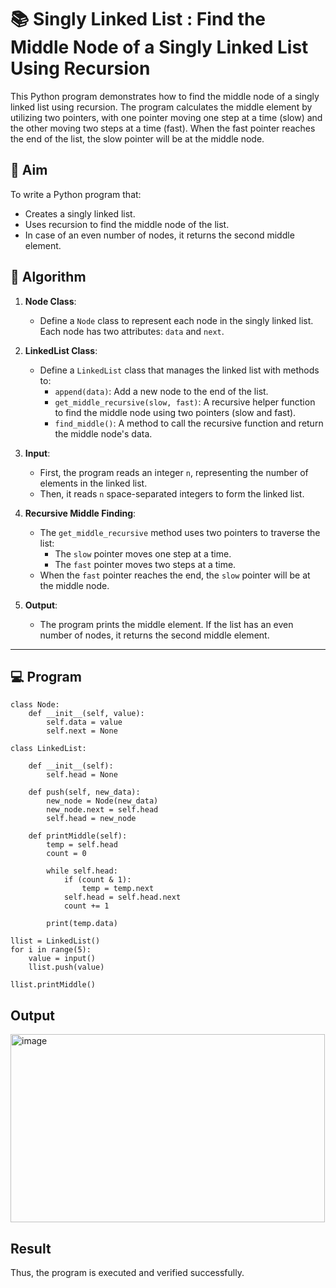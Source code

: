 # 📚 Singly Linked List : Find the Middle Node of a Singly Linked List Using Recursion

This Python program demonstrates how to find the middle node of a singly linked list using recursion. The program calculates the middle element by utilizing two pointers, with one pointer moving one step at a time (slow) and the other moving two steps at a time (fast). When the fast pointer reaches the end of the list, the slow pointer will be at the middle node.

## 🎯 Aim

To write a Python program that:
- Creates a singly linked list.
- Uses recursion to find the middle node of the list.
- In case of an even number of nodes, it returns the second middle element.

## 🧠 Algorithm

1. **Node Class**: 
   - Define a `Node` class to represent each node in the singly linked list. Each node has two attributes: `data` and `next`.
   
2. **LinkedList Class**:
   - Define a `LinkedList` class that manages the linked list with methods to:
     - `append(data)`: Add a new node to the end of the list.
     - `get_middle_recursive(slow, fast)`: A recursive helper function to find the middle node using two pointers (slow and fast).
     - `find_middle()`: A method to call the recursive function and return the middle node's data.

3. **Input**:
   - First, the program reads an integer `n`, representing the number of elements in the linked list.
   - Then, it reads `n` space-separated integers to form the linked list.

4. **Recursive Middle Finding**:
   - The `get_middle_recursive` method uses two pointers to traverse the list:
     - The `slow` pointer moves one step at a time.
     - The `fast` pointer moves two steps at a time.
   - When the `fast` pointer reaches the end, the `slow` pointer will be at the middle node.

5. **Output**:
   - The program prints the middle element. If the list has an even number of nodes, it returns the second middle element.

---

## 💻 Program
~~~
class Node:
    def __init__(self, value):
        self.data = value
        self.next = None
      
class LinkedList:
  
    def __init__(self):
        self.head = None
  
    def push(self, new_data):
        new_node = Node(new_data)
        new_node.next = self.head
        self.head = new_node
          
    def printMiddle(self):
        temp = self.head 
        count = 0
          
        while self.head:
            if (count & 1): 
                temp = temp.next
            self.head = self.head.next
            count += 1 
          
        print(temp.data)     
          
llist = LinkedList() 
for i in range(5):
    value = input()
    llist.push(value)

llist.printMiddle()
~~~

## Output
<img width="503" height="301" alt="image" src="https://github.com/user-attachments/assets/170e560b-b2fc-4630-b980-1b6746a21e1d" />

## Result
Thus, the program is executed and verified successfully.

